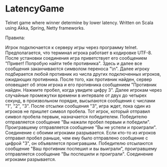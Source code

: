 LatencyGame
===========

Telnet game where winner determine by lower latency.
Written on Scala using Akka, Spring, Netty frameworks.

Правила:

Игрок подключается к серверу игры через программу telnet.
Предполагается, что терминал игрока работает в кодировке UTF-8.
После установки соединения игра приветствует его сообщением "Привет! Попробую найти тебе противника".
Здесь и далее все сообщения заканчиваются символом переноса "\n".
Далее игроку подбирается любой противник из числа других подключенных игроков, ожидающих противника.
После того, как противник найден, сервер оповещает об этом игрока и его противника сообщением "Противник найден.
Нажмите пробел, когда увидите цифру 3".
Далее игрокам через случайные промежутки времени в интервале от двух до четырех секунд, в произвольном порядке, высылаются сообщения с числами "1", "2", "3".
После отсылки сообщения "3", игра ждет, пока один из игроков не пришлет символ пробела.
Тот игрок, который отправил символ пробела первым, назначается победителем.
Победителю отправляется сообщение "Вы нажали пробел первым и победили".
Проигравшему отправляется сообщение "Вы не успели и проиграли".
Соединение с обоими игроками разрывается. Если кто-то из игроков отправил пробел раньше, чем ему было отправлено сообщение с цифрой "3", он объявляется проигравшим.
Победителю отсылаются сообщение "Ваш противник поспешил и вы выиграли", проигравшему отправляется сообщение "Вы поспешили и проиграли".
Соединение игроками разрывается.